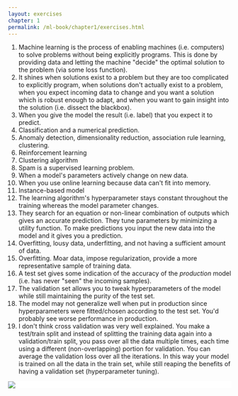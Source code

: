 ```yaml
---
layout: exercises
chapter: 1
permalink: /ml-book/chapter1/exercises.html
---
```


1. Machine learning is the process of enabling machines (i.e. computers) to solve problems without being explicitly programs. This is done by providing data and letting the machine "decide" the optimal solution to the problem (via some loss function).
2. It shines when solutions exist to a problem but they are too complicated to explicitly program, when solutions don't actually exist to a problem, when you expect incoming data to change and you want a solution which is robust enough to adapt, and when you want to gain insight into the solution (i.e. dissect the blackbox).
3. When you give the model the result (i.e. label) that you expect it to predict.
4. Classification and a numerical prediction.
5. Anomaly detection, dimensionality reduction, association rule learning, clustering.
6. Reinforcement learning
7. Clustering algorithm
8. Spam is a supervised learning problem.
9. When a model's parameters actively change on new data.
10. When you use online learning because data can't fit into memory.
11. Instance-based model
12. The learning algorithm's hyperparameter stays constant throughout the training whereas the model parameter changes.
13. They search for an equation or non-linear combination of outputs which gives an accurate prediction. They tune parameters by minimizing a utility function. To make predictions you input the new data into the model and it gives you a prediction.
14. Overfitting, lousy data, underfitting, and not having a sufficient amount of data.
15. Overfitting. Moar data, impose regularization, provide a more representative sample of training data.
16. A test set gives some indication of the accuracy of the _production_ model (i.e. has never "seen" the incoming samples).
17. The validation set allows you to tweak hyperparameters of the model while still maintaining the purity of the test set.
18. The model may not generalize well when put in production since hyperparameters were fitted/chosen according to the test set. You'd probably see worse performance in production.
19. I don't think cross validation was very well explained. You make a test/train split and instead of splitting the training data again into a validation/train split, you pass over all the data multiple times, each time using a different (non-overlapping) portion for validation. You can average the validation loss over all the iterations. In this way your model is trained on all the data in the train set, while still reaping the benefits of having a validation set (hyperparameter tuning). 

<img src="https://upload.wikimedia.org/wikipedia/commons/b/b5/K-fold_cross_validation_EN.svg" style="background: white; margin-left: auto; margin-right: auto; display: block;">

